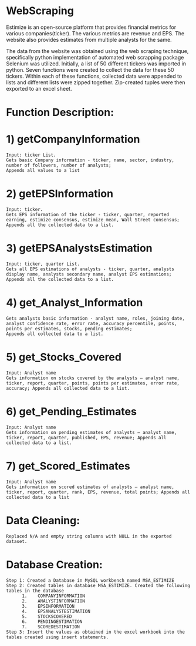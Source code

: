 # WebScraping

Estimize is an open-source platform that provides financial metrics for various companies(ticker). The various metrics are revenue and EPS. The website also provides estimates from multiple analysts for the same. <br>
 
The data from the website was obtained using the web scraping technique, specifically python implementation of automated web scrapping package Selenium was utilized. Initially, a list of 50 different tickers was imported in python. Seven functions were created to collect the data for these 50 tickers. Within each of these functions, collected data were appended to lists and different lists were zipped together. Zip-created tuples were then exported to an excel sheet. <br>

# Function Description:
# 1) getCompanyInformation	
    Input: ticker List.
    Gets basic Company information - ticker, name, sector, industry, number of followers, number of analysts;
    Appends all values to a list 
# 2)	getEPSInformation	
    Input: ticker.
    Gets EPS information of the ticker - ticker, quarter, reported earning, estimize consensus, estimize mean, Wall Street consensus; Appends all the collected data to a list.
# 3)	getEPSAnalystsEstimation	
    Input: ticker, quarter List.
    Gets all EPS estimations of analysts - ticker, quarter, analysts display name, analysts secondary name, analyst EPS estimations; Appends all the collected data to a list.
# 4)	get_Analyst_Information	
    Gets analysts basic information - analyst name, roles, joining date, analyst confidence rate, error rate, accuracy percentile, points, points per estimates, stocks, pending estimates; 
    Appends all collected data to a list. 
# 5)	get_Stocks_Covered	
    Input: Analyst name
    Gets information on stocks covered by the analysts – analyst name, ticker, report, quarter, points, points per estimates, error rate, accuracy; Appends all collected data to a list.
# 6)	get_Pending_Estimates	
    Input: Analyst name
    Gets information on pending estimates of analysts – analyst name, ticker, report, quarter, published, EPS, revenue; Appends all collected data to a list.
# 7)	get_Scored_Estimates	
    Input: Analyst name
    Gets information on scored estimates of analysts – analyst name, ticker, report, quarter, rank, EPS, revenue, total points; Appends all collected data to a list

# Data Cleaning:
    Replaced N/A and empty string columns with NULL in the exported dataset.

# Database Creation:
    Step 1: Created a Database in MySQL workbench named MSA_ESTIMIZE
    Step 2: Created tables in database MSA_ESTIMIZE. Created the following tables in the database
          1.	COMPANYINFORMATION
          2.	ANALYSTINFORMATION
          3.	EPSINFORMATION
          4.	EPSANALYSTESTIMATION
          5.	STOCKSCOVERED
          6.	PENDINGESTIMATION
          7.	SCOREDESTIMATION
    Step 3: Insert the values as obtained in the excel workbook into the tables created using insert statements.

